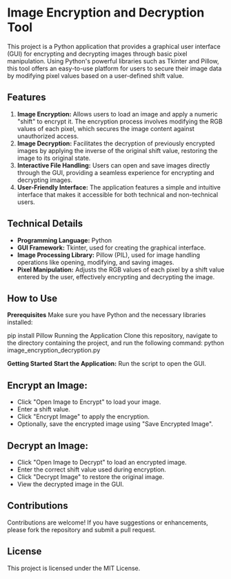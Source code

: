 # Image Encryption and Decryption Tool
This project is a Python application that provides a graphical user interface (GUI) for encrypting and decrypting images through basic pixel manipulation. Using Python's powerful libraries such as Tkinter and Pillow, this tool offers an easy-to-use platform for users to secure their image data by modifying pixel values based on a user-defined shift value.

## Features
1. **Image Encryption:** Allows users to load an image and apply a numeric "shift" to encrypt it. The encryption process involves modifying the RGB values of each pixel, which secures the image content against unauthorized access.
2. **Image Decryption:** Facilitates the decryption of previously encrypted images by applying the inverse of the original shift value, restoring the image to its original state.
3. **Interactive File Handling:** Users can open and save images directly through the GUI, providing a seamless experience for encrypting and decrypting images.
4. **User-Friendly Interface:** The application features a simple and intuitive interface that makes it accessible for both technical and non-technical users.

## Technical Details
- **Programming Language:** Python
- **GUI Framework:** Tkinter, used for creating the graphical interface.
- **Image Processing Library:** Pillow (PIL), used for image handling operations like opening, modifying, and saving images.
- **Pixel Manipulation:** Adjusts the RGB values of each pixel by a shift value entered by the user, effectively encrypting and decrypting the image.

## How to Use
**Prerequisites**
Make sure you have Python and the necessary libraries installed:

pip install Pillow
Running the Application
Clone this repository, navigate to the directory containing the project, and run the following command:
python image_encryption_decryption.py

**Getting Started**
**Start the Application:** Run the script to open the GUI.

## Encrypt an Image:
- Click "Open Image to Encrypt" to load your image.
- Enter a shift value.
- Click "Encrypt Image" to apply the encryption.
- Optionally, save the encrypted image using "Save Encrypted Image".

## Decrypt an Image:
- Click "Open Image to Decrypt" to load an encrypted image.
- Enter the correct shift value used during encryption.
- Click "Decrypt Image" to restore the original image.
- View the decrypted image in the GUI.

## Contributions
Contributions are welcome! If you have suggestions or enhancements, please fork the repository and submit a pull request.

## License
This project is licensed under the MIT License.



